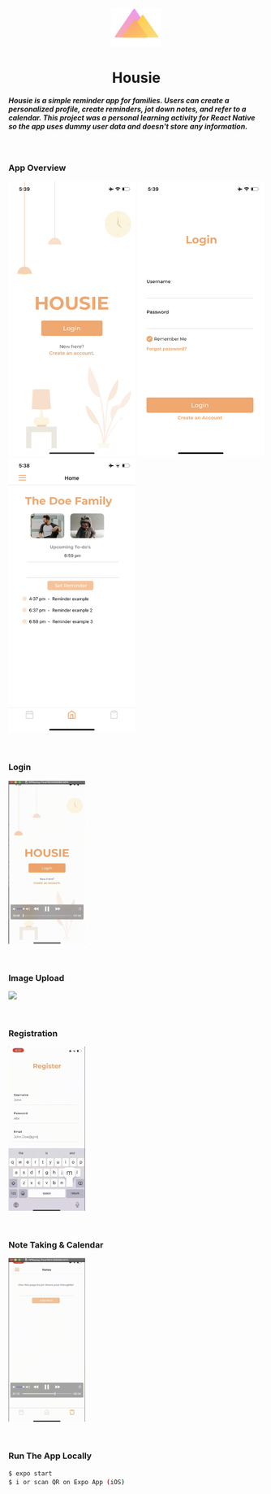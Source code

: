 
<p align="center"><img width=20% src="assets/images/base/logo.svg"></p>
<h1 align="center"> <b> Housie </b> </h>

##### Housie is a simple reminder app for families. Users can create a personalized profile, create reminders, jot down notes, and refer to a calendar. This project was a personal learning activity for React Native so the app uses dummy user data and doesn't store any information. 

<br>

### <b> App Overview </b>
<p float="left">
  <img src="./assets/images/readme/landingScreen.png" width="250" />
  <img src="./assets/images/readme/loginScreen.png" width="250" /> 
  <img src="./assets/images/readme/homeScreen.png" width="250" />
</p>

<br> 

### <b> Login </b>
<img src="./assets/images/readme/LoginGif.gif" width=30%>

&nbsp;

### <b> Image Upload </b>
<img src="./assets/images/readme/UploadImageGif.gif" width=30%>

&nbsp;

### <b> Registration </b>
<img src="./assets/images/readme/RegisterGif.gif" width=30%>

&nbsp;

### <b> Note Taking & Calendar </b>
<img src="./assets/images/readme/NoteTakingCalendarGif.gif" width=30%>

&nbsp;

### <b> Run The App Locally </b>
```sh
$ expo start 
$ i or scan QR on Expo App (iOS)
```